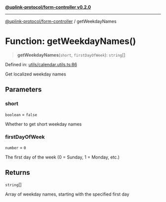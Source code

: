 [**@uplink-protocol/form-controller v0.2.0**](../README.md)

***

[@uplink-protocol/form-controller](../globals.md) / getWeekdayNames

# Function: getWeekdayNames()

> **getWeekdayNames**(`short`, `firstDayOfWeek`): `string`[]

Defined in: [utils/calendar.utils.ts:86](https://github.com/jmkcoder/uplink-protocol-calendar/blob/4b7d7626907cceb44afccd43a3ead251daf6f222/src/utils/calendar.utils.ts#L86)

Get localized weekday names

## Parameters

### short

`boolean` = `false`

Whether to get short weekday names

### firstDayOfWeek

`number` = `0`

The first day of the week (0 = Sunday, 1 = Monday, etc.)

## Returns

`string`[]

Array of weekday names, starting with the specified first day
